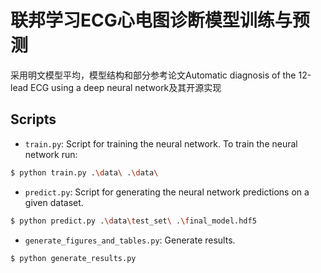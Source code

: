 # 联邦学习ECG心电图诊断模型训练与预测
采用明文模型平均，模型结构和部分参考论文Automatic diagnosis of the 12-lead ECG using a deep neural network及其开源实现
 
 ## Scripts

- ``train.py``: Script for training the neural network. To train the neural network run: 
```bash
$ python train.py .\data\ .\data\
```

- ``predict.py``: Script for generating the neural network predictions on a given dataset.
```bash
$ python predict.py .\data\test_set\ .\final_model.hdf5
```

- ``generate_figures_and_tables.py``: Generate results.
 ```bash
$ python generate_results.py
 ```
